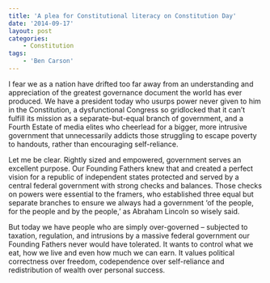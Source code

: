 ```yaml
---
title: 'A plea for Constitutional literacy on Constitution Day'
date: '2014-09-17'
layout: post
categories:
    - Constitution
tags:
    - 'Ben Carson'
---
```


I fear we as a nation have drifted too far away from an understanding and appreciation of the greatest governance document the world has ever produced. We have a president today who usurps power never given to him in the Constitution, a dysfunctional Congress so gridlocked that it can’t fulfill its mission as a separate-but-equal branch of government, and a Fourth Estate of media elites who cheerlead for a bigger, more intrusive government that unnecessarily addicts those struggling to escape poverty to handouts, rather than encouraging self-reliance.  
   
Let me be clear. Rightly sized and empowered, government serves an excellent purpose. Our Founding Fathers knew that and created a perfect vision for a republic of independent states protected and served by a central federal government with strong checks and balances. Those checks on powers were essential to the framers, who established three equal but separate branches to ensure we always had a government ‘of the people, for the people and by the people,’ as Abraham Lincoln so wisely said.

But today we have people who are simply over-governed – subjected to taxation, regulation, and intrusions by a massive federal government our Founding Fathers never would have tolerated. It wants to control what we eat, how we live and even how much we can earn. It values political correctness over freedom, codependence over self-reliance and redistribution of wealth over personal success.